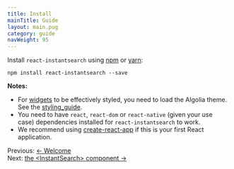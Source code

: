 ```yaml
---
title: Install
mainTitle: Guide
layout: main.pug
category: guide
navWeight: 95
---
```


Install `react-instantsearch` using [npm](https://www.npmjs.com/) or [yarn](https://yarnpkg.com/):

```shell
npm install react-instantsearch --save
```

**Notes:**
* For [widgets](guide/Widgets.html) to be effectively styled, you need to load the Algolia theme. See the [styling_guide](guide/Styling_widgets.html).
* You need to have `react`, `react-dom` or `react-native` (given your use case) dependencies installed for `react-instantsearch` to work.
* We recommend using [create-react-app](https://github.com/facebookincubator/create-react-app) if this is your first React application.

<div class="guide-nav">
    <div class="guide-nav-left">
        Previous: <a href="guide/index.html">← Welcome</a>
    </div>
    <div class="guide-nav-right">
        Next: <a href="guide/<InstantSearch>.html">the &lt;InstantSearch&gt; component →</a>
    </div>
</div>
